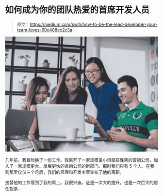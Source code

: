 # 如何成为你的团队热爱的首席开发人员

> 原文：<https://medium.com/swlh/how-to-be-the-lead-developer-your-team-loves-60c408cc2c3a>

![](img/d973f7eaad81cd7587bfeb9ff20b1191.png)

几年前，我冒险换了一份工作。我离开了一家规模虽小但屡获殊荣的营销公司，加入了一家规模更大、发展更快的咨询公司的新部门。那时我们只有 5 个人，在我到那里仅仅三个月后，我们的经理和开发主管宣布了他的离职。

接替他的工作落到了我的肩上。我很兴奋。这是一次大的提升，也是一次巨大的信任投票…